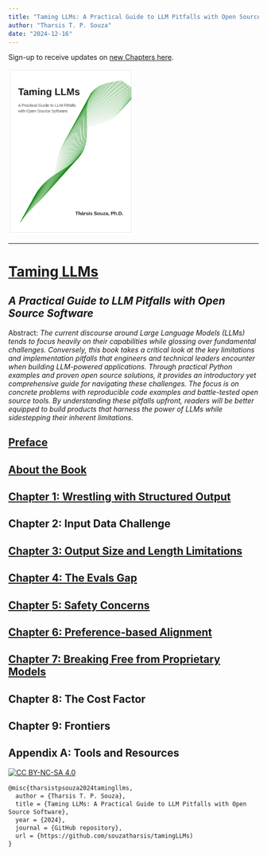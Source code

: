 ```yaml
---
title: "Taming LLMs: A Practical Guide to LLM Pitfalls with Open Source Software"
author: "Tharsis T. P. Souza"
date: "2024-12-16"
---
```


Sign-up to receive updates on [new Chapters here](https://tamingllm.substack.com/).

 <a href="https://www.souzatharsis.com/tamingLLMs" target="_blank">
  <img src="../_static/cover_curve.png" style="background-color:white; width:50%;" alt="Taming LLMs Cover" />
 </a>

---
# [Taming LLMs](https://www.souzatharsis.com/tamingLLMs)
## *A Practical Guide to LLM Pitfalls with Open Source Software*

Abstract: *The current discourse around Large Language Models (LLMs) tends to focus heavily on their capabilities while glossing over fundamental challenges. Conversely, this book takes a critical look at the key limitations and implementation pitfalls that engineers and technical leaders encounter when building LLM-powered applications. Through practical Python examples and proven open source solutions, it provides an introductory yet comprehensive guide for navigating these challenges. The focus is on concrete problems with reproducible code examples and battle-tested open source tools. By understanding these pitfalls upfront, readers will be better equipped to build products that harness the power of LLMs while sidestepping their inherent limitations.*

## [Preface](https://www.souzatharsis.com/tamingLLMs/markdown/preface.html)

## [About the Book](https://www.souzatharsis.com/tamingLLMs/markdown/intro.html)

## [Chapter 1: Wrestling with Structured Output](https://www.souzatharsis.com/tamingLLMs/notebooks/structured_output.html)

## Chapter 2: Input Data Challenge

## [Chapter 3: Output Size and Length Limitations](https://www.souzatharsis.com/tamingLLMs/notebooks/output_size_limit.html)

## [Chapter 4: The Evals Gap](https://www.souzatharsis.com/tamingLLMs/notebooks/evals.html)

## [Chapter 5: Safety Concerns](https://www.souzatharsis.com/tamingLLMs/notebooks/safety.html)

## [Chapter 6: Preference-based Alignment](https://www.souzatharsis.com/tamingLLMs/notebooks/alignment.html)

## [Chapter 7: Breaking Free from Proprietary Models](https://www.souzatharsis.com/tamingLLMs/notebooks/local.html)

## Chapter 8: The Cost Factor

## Chapter 9: Frontiers

## Appendix A: Tools and Resources


[![CC BY-NC-SA 4.0][cc-by-nc-sa-image]][cc-by-nc-sa]

[cc-by-nc-sa]: http://creativecommons.org/licenses/by-nc-sa/4.0/
[cc-by-nc-sa-image]: https://licensebuttons.net/l/by-nc-sa/4.0/88x31.png
[cc-by-nc-sa-shield]: https://img.shields.io/badge/License-CC-BY--NC--SA-4.0-lightgrey.svg

```
@misc{tharsistpsouza2024tamingllms,
  author = {Tharsis T. P. Souza},
  title = {Taming LLMs: A Practical Guide to LLM Pitfalls with Open Source Software},
  year = {2024},
  journal = {GitHub repository},
  url = {https://github.com/souzatharsis/tamingLLMs)
}
```